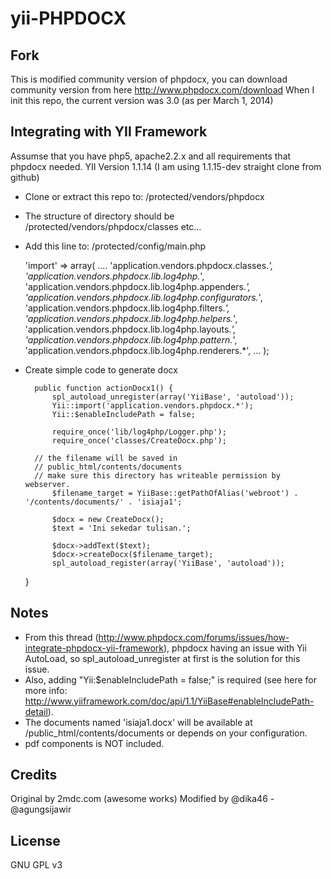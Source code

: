 yii-PHPDOCX
===========

Fork
----
This is modified community version of phpdocx, you can download community version from here http://www.phpdocx.com/download
When I init this repo, the current version was 3.0 (as per March 1, 2014)

Integrating with YII Framework
------------------------------
Assumse that you have php5, apache2.2.x and all requirements that phpdocx needed.
YII Version 1.1.14 (I am using 1.1.15-dev straight clone from github)

+ Clone or extract this repo to: /protected/vendors/phpdocx
+ The structure of directory should be /protected/vendors/phpdocx/classes etc...
+ Add this line to: /protected/config/main.php

	'import' => array(
		....
		'application.vendors.phpdocx.classes.*', 
		'application.vendors.phpdocx.lib.log4php.*',
		'application.vendors.phpdocx.lib.log4php.appenders.*',
		'application.vendors.phpdocx.lib.log4php.configurators.*',
		'application.vendors.phpdocx.lib.log4php.filters.*',
		'application.vendors.phpdocx.lib.log4php.helpers.*',
		'application.vendors.phpdocx.lib.log4php.layouts.*',
		'application.vendors.phpdocx.lib.log4php.pattern.*',
		'application.vendors.phpdocx.lib.log4php.renderers.*',
		...
	);

+ Create simple code to generate docx


        public function actionDocx1() {  
	        spl_autoload_unregister(array('YiiBase', 'autoload'));
	        Yii::import('application.vendors.phpdocx.*'); 
	        Yii::$enableIncludePath = false;
	        
	        require_once('lib/log4php/Logger.php');  
	        require_once('classes/CreateDocx.php');
	
		// the filename will be saved in
		// public_html/contents/documents 
		// make sure this directory has writeable permission by webserver.
	        $filename_target = YiiBase::getPathOfAlias('webroot') . '/contents/documents/' . 'isiaja1';
	
	        $docx = new CreateDocx();
	        $text = 'Ini sekedar tulisan.'; 
	
	        $docx->addText($text);
	        $docx->createDocx($filename_target);
	        spl_autoload_register(array('YiiBase', 'autoload'));
	}


Notes
-----
+ From this thread (http://www.phpdocx.com/forums/issues/how-integrate-phpdocx-yii-framework), phpdocx having an issue with Yii AutoLoad, so spl_autoload_unregister at first is the solution for this issue.
+ Also, adding "Yii:$enableIncludePath = false;" is required (see here for more info: http://www.yiiframework.com/doc/api/1.1/YiiBase#enableIncludePath-detail).
+ The documents named 'isiaja1.docx' will be available at /public_html/contents/documents or depends on your configuration.
+ pdf components is NOT included.

Credits
-------
Original by 2mdc.com (awesome works)
Modified by @dika46 - @agungsijawir

License
-------
GNU GPL v3
